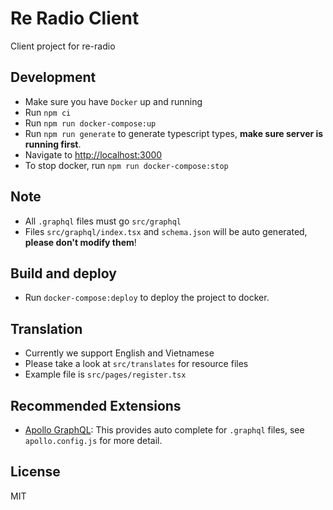 # Re Radio Client

Client project for re-radio

## Development

- Make sure you have `Docker` up and running
- Run `npm ci`
- Run `npm run docker-compose:up`
- Run `npm run generate` to generate typescript types, **make sure server is running first**.
- Navigate to [http://localhost:3000](http://localhost:3000)
- To stop docker, run `npm run docker-compose:stop`

## Note

- All `.graphql` files must go `src/graphql`
- Files `src/graphql/index.tsx` and `schema.json` will be auto generated, **please don't modify them**!

## Build and deploy

- Run `docker-compose:deploy` to deploy the project to docker.

## Translation

- Currently we support English and Vietnamese
- Please take a look at `src/translates` for resource files
- Example file is `src/pages/register.tsx`

## Recommended Extensions

- [Apollo GraphQL](https://marketplace.visualstudio.com/items?itemName=apollographql.vscode-apollo): This provides auto complete for `.graphql` files, see `apollo.config.js` for more detail.

## License

MIT
